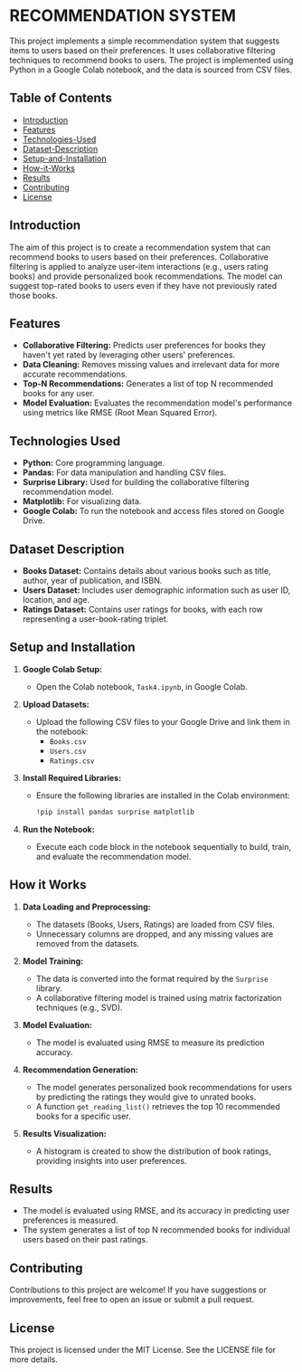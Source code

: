 # RECOMMENDATION SYSTEM

This project implements a simple recommendation system that suggests items to users based on their preferences. It uses collaborative filtering techniques to recommend books to users. The project is implemented using Python in a Google Colab notebook, and the data is sourced from CSV files.

## Table of Contents

- [Introduction](#introduction)
- [Features](#features)
- [Technologies-Used](#technologies-used)
- [Dataset-Description](#dataset-description)
- [Setup-and-Installation](#setup-and-installation)
- [How-it-Works](#how-it-works)
- [Results](#results)
- [Contributing](#contributing)
- [License](#license)

## Introduction

The aim of this project is to create a recommendation system that can recommend books to users based on their preferences. Collaborative filtering is applied to analyze user-item interactions (e.g., users rating books) and provide personalized book recommendations. The model can suggest top-rated books to users even if they have not previously rated those books.

## Features

- **Collaborative Filtering:** Predicts user preferences for books they haven't yet rated by leveraging other users' preferences.
- **Data Cleaning:** Removes missing values and irrelevant data for more accurate recommendations.
- **Top-N Recommendations:** Generates a list of top N recommended books for any user.
- **Model Evaluation:** Evaluates the recommendation model's performance using metrics like RMSE (Root Mean Squared Error).

## Technologies Used

- **Python:** Core programming language.
- **Pandas:** For data manipulation and handling CSV files.
- **Surprise Library:** Used for building the collaborative filtering recommendation model.
- **Matplotlib:** For visualizing data.
- **Google Colab:** To run the notebook and access files stored on Google Drive.

## Dataset Description

- **Books Dataset:** Contains details about various books such as title, author, year of publication, and ISBN.
- **Users Dataset:** Includes user demographic information such as user ID, location, and age.
- **Ratings Dataset:** Contains user ratings for books, with each row representing a user-book-rating triplet.

## Setup and Installation

1. **Google Colab Setup:**
   - Open the Colab notebook, `Task4.ipynb`, in Google Colab.

2. **Upload Datasets:**
   - Upload the following CSV files to your Google Drive and link them in the notebook:
     - `Books.csv`
     - `Users.csv`
     - `Ratings.csv`

3. **Install Required Libraries:**
   - Ensure the following libraries are installed in the Colab environment:
     ```bash
     !pip install pandas surprise matplotlib
     ```

4. **Run the Notebook:**
   - Execute each code block in the notebook sequentially to build, train, and evaluate the recommendation model.

## How it Works

1. **Data Loading and Preprocessing:**
   - The datasets (Books, Users, Ratings) are loaded from CSV files.
   - Unnecessary columns are dropped, and any missing values are removed from the datasets.
   
2. **Model Training:**
   - The data is converted into the format required by the `Surprise` library.
   - A collaborative filtering model is trained using matrix factorization techniques (e.g., SVD).
   
3. **Model Evaluation:**
   - The model is evaluated using RMSE to measure its prediction accuracy.

4. **Recommendation Generation:**
   - The model generates personalized book recommendations for users by predicting the ratings they would give to unrated books.
   - A function `get_reading_list()` retrieves the top 10 recommended books for a specific user.

5. **Results Visualization:**
   - A histogram is created to show the distribution of book ratings, providing insights into user preferences.

## Results

- The model is evaluated using RMSE, and its accuracy in predicting user preferences is measured.
- The system generates a list of top N recommended books for individual users based on their past ratings.

## Contributing

Contributions to this project are welcome! If you have suggestions or improvements, feel free to open an issue or submit a pull request.

## License

This project is licensed under the MIT License. See the LICENSE file for more details.
